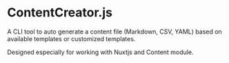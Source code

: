 # ContentCreator.js

A CLI tool to auto generate a content file (Markdown, CSV, YAML) based on available templates or customized templates. 

Designed especially for working with Nuxtjs and Content module.
